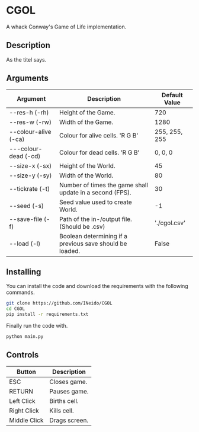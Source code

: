# CGOL

A whack Conway's Game of Life implementation.

## Description

As the titel says.

## Arguments

| Argument | Description | Default Value |
| ------ | ------ | ------ |
| --res-h (-rh) | Height of the Game. | 720 |
| --res-w (-rw) | Width of the Game. | 1280 |
| --colour-alive (-ca) | Colour for alive cells. 'R G B' | 255, 255, 255 |
| ---colour-dead (-cd) | Colour for dead cells. 'R G B' | 0, 0, 0 |
| --size-x (-sx) | Height of the World. | 45 |
| --size-y (-sy) | Width of the World. | 80 |
| --tickrate (-t) | Number of times the game shall update in a second (FPS). | 30 |
| --seed (-s) | Seed value used to create World. | -1 |
| --save-file (-f) | Path of the in-/output file. (Should be .csv) | './cgol.csv' |
| --load (-l) | Boolean determining if a previous save should be loaded. | False |

## Installing

You can install the code and download the requirements with the following commands.
```bash
git clone https://github.com/INeido/CGOL
cd CGOL
pip install -r requirements.txt
```
Finally run the code with.
```bash
python main.py
```

## Controls

| Button | Description |
| ------ | ------ |
| ESC | Closes game. |
| RETURN | Pauses game. |
| Left Click | Births cell. |
| Right Click | Kills cell. |
| Middle Click | Drags screen. |